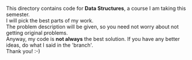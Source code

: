 This directory contains code for **Data Structures**, a course I am taking this semester.  
I will pick the best parts of my work.  
The problem description will be given, so you need not worry about not getting original problems.  
Anyway, my code is **not always** the best solution. If you have any better ideas, do what I said in the 'branch'.  
Thank you! :-)
